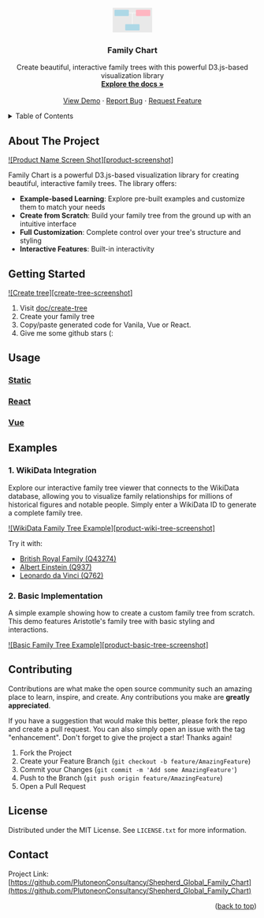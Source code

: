 <!-- PROJECT SHIELDS 
[![Contributors][contributors-shield]][contributors-url]
[![Forks][forks-shield]][forks-url]
[![Stargazers][stars-shield]][stars-url]
[![Issues][issues-shield]][issues-url]
[![MIT License][license-shield]][license-url]
[![LinkedIn][linkedin-shield]][linkedin-url] -->



<!-- PROJECT LOGO -->
<br />
<div align="center">
  <a href="https://github.com/PlutoneonConsultancy/Shepherd_Global_Family_Chart">
    <img src="examples/logo.svg" alt="Logo" width="80" height="50">
  </a>

<h3 align="center">Family Chart</h3>

  <p align="center">
    Create beautiful, interactive family trees with this powerful D3.js-based visualization library
    <br />
    <a href="https://github.com/PlutoneonConsultancy/Shepherd_Global_Family_Chart"><strong>Explore the docs »</strong></a>
    <br />
    <br />
    <a href="https://github.com/PlutoneonConsultancy/Shepherd_Global_Family_Chart-doc/wiki-tree?wiki_id=Q43274">View Demo</a>
    ·
    <a href="https://github.com/PlutoneonConsultancy/Shepherd_Global_Family_Chart/issues">Report Bug</a>
    ·
    <a href="https://github.com/PlutoneonConsultancy/Shepherd_Global_Family_Chart/issues">Request Feature</a>
  </p>
</div>



<!-- TABLE OF CONTENTS -->
<details>
  <summary>Table of Contents</summary>
  <ol>
    <li>
      <a href="#about-the-project">About The Project</a>
    </li>
    <li>
      <a href="#getting-started">Getting Started</a>
    </li>
    <li><a href="#usage">Usage</a></li>
    <li><a href="#contributing">Contributing</a></li>
    <li><a href="#license">License</a></li>
    <li><a href="#contact">Contact</a></li>
  </ol>
</details>



<!-- ABOUT THE PROJECT -->
## About The Project

[![Product Name Screen Shot][product-screenshot]](https://github.com/PlutoneonConsultancy/Shepherd_Global_Family_Chart-doc/wiki-tree/?wiki_id=Q43274)

Family Chart is a powerful D3.js-based visualization library for creating beautiful, interactive family trees. The library offers:

- **Example-based Learning**: Explore pre-built examples and customize them to match your needs
- **Create from Scratch**: Build your family tree from the ground up with an intuitive interface
- **Full Customization**: Complete control over your tree's structure and styling
- **Interactive Features**: Built-in interactivity

<!-- GETTING STARTED -->
## Getting Started

[![Create tree][create-tree-screenshot]](https://github.com/PlutoneonConsultancy/Shepherd_Global_Family_Chart-doc/create-tree)

1. Visit [doc/create-tree](https://github.com/PlutoneonConsultancy/Shepherd_Global_Family_Chart-doc/create-tree/) 
2. Create your family tree
3. Copy/paste generated code for Vanila, Vue or React.
4. Give me some github stars (:

<!-- USAGE EXAMPLES -->
## Usage

### [Static](https://codepen.io/donatso/pen/ExqJVEQ?editors=1000)

### [React](https://codepen.io/donatso/pen/mdNgeQN?editors=0010)

### [Vue](https://codepen.io/donatso/pen/poMBjZe)


## Examples

### 1. WikiData Integration
Explore our interactive family tree viewer that connects to the WikiData database, allowing you to visualize family relationships for millions of historical figures and notable people. Simply enter a WikiData ID to generate a complete family tree.

[![WikiData Family Tree Example][product-wiki-tree-screenshot]](https://github.com/PlutoneonConsultancy/Shepherd_Global_Family_Chart-doc/wiki-tree/?wiki_id=Q43274)

Try it with:
- [British Royal Family (Q43274)](https://github.com/PlutoneonConsultancy/Shepherd_Global_Family_Chart-doc/wiki-tree/?wiki_id=Q43274)
- [Albert Einstein (Q937)](https://github.com/PlutoneonConsultancy/Shepherd_Global_Family_Chart-doc/wiki-tree/?wiki_id=Q937)
- [Leonardo da Vinci (Q762)](https://github.com/PlutoneonConsultancy/Shepherd_Global_Family_Chart-doc/wiki-tree/?wiki_id=Q762)

### 2. Basic Implementation
A simple example showing how to create a custom family tree from scratch. This demo features Aristotle's family tree with basic styling and interactions.

[![Basic Family Tree Example][product-basic-tree-screenshot]](https://github.com/PlutoneonConsultancy/Shepherd_Global_Family_Chart-doc/examples/1-basic-tree)





<!-- CONTRIBUTING -->
## Contributing

Contributions are what make the open source community such an amazing place to learn, inspire, and create. Any contributions you make are **greatly appreciated**.

If you have a suggestion that would make this better, please fork the repo and create a pull request. You can also simply open an issue with the tag "enhancement".
Don't forget to give the project a star! Thanks again!

1. Fork the Project
2. Create your Feature Branch (`git checkout -b feature/AmazingFeature`)
3. Commit your Changes (`git commit -m 'Add some AmazingFeature'`)
4. Push to the Branch (`git push origin feature/AmazingFeature`)
5. Open a Pull Request


<!-- LICENSE -->
## License

Distributed under the MIT License. See `LICENSE.txt` for more information.


<!-- CONTACT -->
## Contact

Project Link: [https://github.com/PlutoneonConsultancy/Shepherd_Global_Family_Chart](https://github.com/PlutoneonConsultancy/Shepherd_Global_Family_Chart)

<p align="right">(<a href="#top">back to top</a>)</p>



<!-- MARKDOWN LINKS & IMAGES 
[contributors-shield]: https://github.com/PlutoneonConsultancy/Shepherd_Global_Family_Chart
[contributors-url]: https://github.com/PlutoneonConsultancy/Shepherd_Global_Family_Chart
[forks-shield]: https://github.com/PlutoneonConsultancy/Shepherd_Global_Family_Chart
[forks-url]: https://github.com/PlutoneonConsultancy/Shepherd_Global_Family_Chart
[stars-shield]: https://github.com/PlutoneonConsultancy/Shepherd_Global_Family_Chart
[stars-url]: https://github.com/PlutoneonConsultancy/Shepherd_Global_Family_Chart
[issues-shield]: https://github.com/PlutoneonConsultancy/Shepherd_Global_Family_Chart
[issues-url]: https://github.com/PlutoneonConsultancy/Shepherd_Global_Family_Chart
[license-shield]: https://github.com/PlutoneonConsultancy/Shepherd_Global_Family_Chart
[license-url]: https://github.com/PlutoneonConsultancy/Shepherd_Global_Family_Chart
[linkedin-shield]: https://img.shields.io/badge/-LinkedIn-black.svg?style=for-the-badge&logo=linkedin&colorB=555
[linkedin-url]: https://www.linkedin.com/in/andrew-shepherd-plutoneon/
[product-screenshot]: https://github.com/user-attachments/assets/a4f8a9c0-c327-45fa-90bc-23d73578a304
[product-basic-tree-screenshot]: https://github.com/user-attachments/assets/7e231e53-9230-49f9-ae93-8125096237dc
[product-wiki-tree-screenshot]: https://github.com/user-attachments/assets/4e2dc169-4b43-46f3-b31c-db17f4d489da
[create-tree-screenshot]: https://github.com/user-attachments/assets/ce5c4b33-48dd-441c-aa2f-f581b57ddcb7 -->

